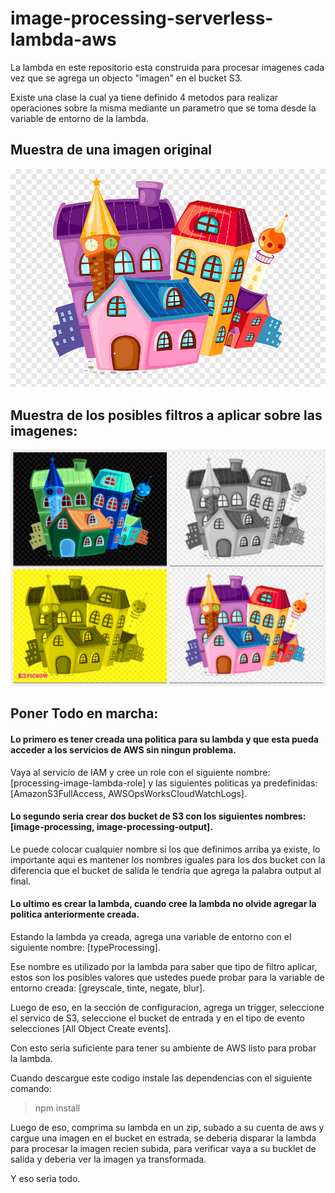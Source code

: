 # image-processing-serverless-lambda-aws

La lambda en este repositorio esta construida para procesar imagenes cada vez que se agrega un objecto "imagen" en el bucket S3.

Existe una clase la cual ya tiene definido 4 metodos para realizar operaciones sobre la misma mediante un parametro que se toma desde la variable de entorno de la lambda.

## Muestra de una imagen original
![](resource/apartments.png)

## Muestra de los posibles filtros a aplicar sobre las imagenes:

![](resource/photo-collage.png)


## Poner Todo en marcha:

#### Lo primero es tener creada una politica para su lambda y que esta pueda acceder a los servicios de AWS sin ningun problema.

Vaya al servicio de IAM y cree un role con el siguiente nombre: [processing-image-lambda-role] y las siguientes  politicas ya predefinidas: [AmazonS3FullAccess, AWSOpsWorksCloudWatchLogs].

#### Lo segundo seria crear dos bucket de S3 con los siguientes  nombres: [image-processing, image-processing-output].

Le puede colocar cualquier nombre si los que definimos arriba ya existe, lo importante aqui es mantener los nombres iguales para los dos bucket con la diferencia que el bucket de salida  le tendria que agrega la palabra output al final.

#### Lo ultimo es crear la lambda, cuando cree la lambda no olvide agregar la politica anteriormente creada.

Estando la lambda ya creada, agrega una variable de entorno con el siguiente nombre: [typeProcessing].

Ese nombre es utilizado por la lambda para saber que tipo de filtro aplicar, estos son los posibles valores que ustedes puede probar para la variable de entorno creada: [greyscale, tinte, negate, blur].

Luego de eso, en la sección de configuracion, agrega un trigger, seleccione el servico de S3, seleccione el bucket de entrada y en el tipo de evento selecciones [All Object Create events].

Con esto seria suficiente para tener su ambiente de AWS listo para probar la lambda.

Cuando descargue este codigo instale las dependencias con el siguiente comando:

> npm install

Luego de eso, comprima su lambda en un zip, subado a su cuenta de aws y cargue una imagen en el bucket en estrada, se deberia disparar la lambda para procesar la imagen recien subida, para verificar vaya a su bucklet de salida y deberia ver la imagen ya transformada.

Y eso seria todo.





